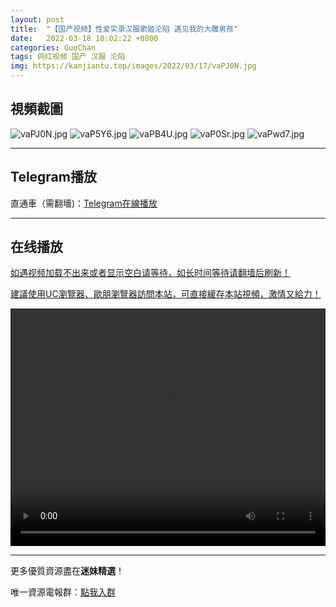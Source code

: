 ```yaml
---
layout: post
title:  "【国产视频】性爱实录汉服歌姬沦陷 遇见我的大雕男孩"
date:   2022-03-18 10:02:22 +0800
categories: GuoChan
tags: 网红视频 国产 汉服 沦陷
img: https://kanjiantu.top/images/2022/03/17/vaPJ0N.jpg
---
```



## 視頻截圖

![vaPJ0N.jpg](https://kanjiantu.top/images/2022/03/17/vaPJ0N.jpg)
![vaP5Y6.jpg](https://kanjiantu.top/images/2022/03/17/vaP5Y6.jpg)
![vaPB4U.jpg](https://kanjiantu.top/images/2022/03/17/vaPB4U.jpg)
![vaP0Sr.jpg](https://kanjiantu.top/images/2022/03/17/vaP0Sr.jpg)
![vaPwd7.jpg](https://kanjiantu.top/images/2022/03/17/vaPwd7.jpg)

* * *
## Telegram播放

直通車（需翻墻)：[Telegram在線播放](https://t.me/mimeijingxuan/169)

* * *
## 在线播放
<u>如遇视频加载不出来或者显示空白请等待，如长时间等待请翻墙后刷新！</u>

<u>建議使用UC瀏覽器、歐朋瀏覽器訪問本站，可直接緩存本站視頻，激情又給力！</u>
<center><video src="https://cdn.publer.io/uploads/videos/6247e83fdb279732fb55c4cf/dea8072020afe9ee619e52213a635c04.mp4" width="100%" height="380px" controls="controls"></video></center>

* * *
更多優質資源盡在**迷妹精選**！

唯一資源電報群：[點我入群](https://t.me/mimeijingxuan)



